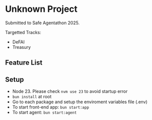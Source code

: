 # Unknown Project

Submitted to Safe Agentathon 2025.

Targetted Tracks:

- DeFAI
- Treasury

## Feature List

## Setup

- Node 23. Please check `nvm use 23` to avoid startup error
- `bun install` at root
- Go to each package and setup the enviroment variables file (.env)
- To start front-end app: `bun start:app`
- To start agent: `bun start:agent`
